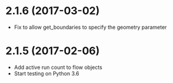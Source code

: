 2.1.6 (2017-03-02)
==================

* Fix to allow get_boundaries to specify the geometry parameter


2.1.5 (2017-02-06)
==================

* Add active run count to flow objects
* Start testing on Python 3.6
